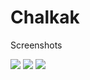 # Chalkak

Screenshots
<div>
  <img src="https://user-images.githubusercontent.com/32635320/45608867-28f4f800-ba90-11e8-9843-e11793e44936.png">
  <img src="https://user-images.githubusercontent.com/32635320/45608868-298d8e80-ba90-11e8-9262-37350f2bef7c.png">
  <img src="https://user-images.githubusercontent.com/32635320/45608869-298d8e80-ba90-11e8-9e95-64280e249025.png">
</div>
